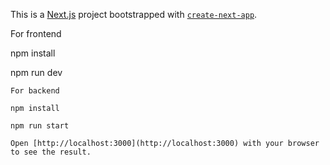 This is a [Next.js](https://nextjs.org) project bootstrapped with [`create-next-app`](https://nextjs.org/docs/app/api-reference/cli/create-next-app).

For frontend 

npm install

npm run dev

```
For backend

npm install 

npm run start

Open [http://localhost:3000](http://localhost:3000) with your browser to see the result.

